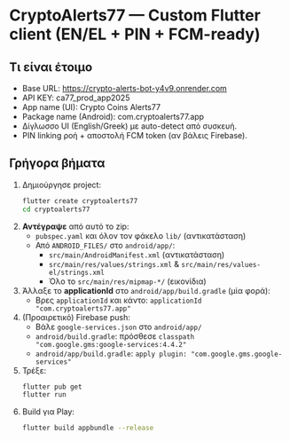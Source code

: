 # CryptoAlerts77 — Custom Flutter client (EN/EL + PIN + FCM-ready)

## Τι είναι έτοιμο
- Base URL: https://crypto-alerts-bot-y4v9.onrender.com
- API KEY: ca77_prod_app2025
- App name (UI): Crypto Coins Alerts77
- Package name (Android): com.cryptoalerts77.app
- Δίγλωσσο UI (English/Greek) με auto-detect από συσκευή.
- PIN linking ροή + αποστολή FCM token (αν βάλεις Firebase).

## Γρήγορα βήματα
1) Δημιούργησε project:
   ```bash
   flutter create cryptoalerts77
   cd cryptoalerts77
   ```
2) **Αντέγραψε** από αυτό το zip:
   - `pubspec.yaml` και όλον τον φάκελο `lib/` (αντικατάσταση)
   - Από `ANDROID_FILES/` στο `android/app/`:
     - `src/main/AndroidManifest.xml` (αντικατάσταση)
     - `src/main/res/values/strings.xml` & `src/main/res/values-el/strings.xml`
     - Όλο το `src/main/res/mipmap-*/` (εικονίδια)
3) Άλλαξε το **applicationId** στο `android/app/build.gradle` (μία φορά):
   - Βρες `applicationId` και κάντο: `applicationId "com.cryptoalerts77.app"`
4) (Προαιρετικό) Firebase push:
   - Βάλε `google-services.json` στο `android/app/`
   - `android/build.gradle`: πρόσθεσε `classpath "com.google.gms:google-services:4.4.2"`
   - `android/app/build.gradle`: `apply plugin: "com.google.gms.google-services"`
5) Τρέξε:
   ```bash
   flutter pub get
   flutter run
   ```
6) Build για Play:
   ```bash
   flutter build appbundle --release
   ```
